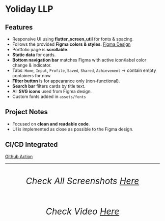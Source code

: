 # Yoliday LLP

## Features
- Responsive UI using **flutter_screen_util** for fonts & spacing.  
- Follows the provided **Figma colors & styles**. [Figma Design](https://www.figma.com/design/bvGltb1AuJMeI4e1kA24zZ/design-test?m=auto&t=FCbvGhw5KvF4jpZu-6)  
- Portfolio page is **scrollable**.  
- **Static data** for cards.  
- **Bottom navigation bar** matches Figma with active icon/label color change & indicator.  
- Tabs: `Home`, `Input`, `Profile`, `Saved`, `Shared`, `Achievement` → contain empty containers for now.  
- **Filter button** is for appearance only (non-functional).  
- **Search bar** filters cards by title text.  
- All **SVG icons** used from Figma design.  
- Custom fonts added in `assets/fonts` 

## Project Notes
- Focused on **clean and readable code**.  
- UI is implemented as close as possible to the Figma design.  

## CI/CD Integrated
[Github Action](https://github.com/bharathnaik2k/Yoliday-LLP/actions/workflows/main.yml)

-------------------------------------------------------
<h1 align="center" style="border-bottom: none">
    <b>

###### Check All Screenshots [Here](https://github.com/bharathnaik2k/Yoliday-LLP/tree/main/screenshots) 

###### Check Video [Here](https://github.com/bharathnaik2k/Yoliday-LLP/blob/main/screenshots/video.mp4) 

</h1>